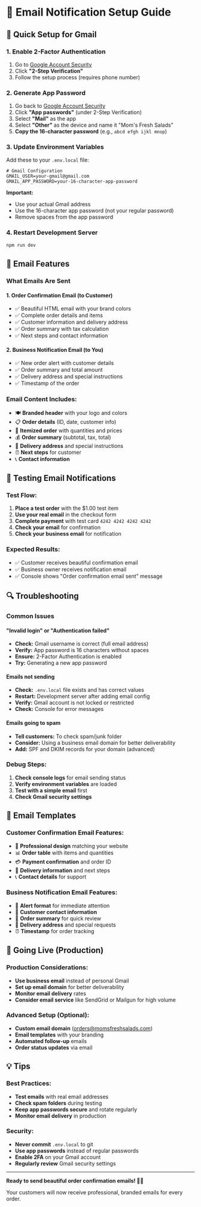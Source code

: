 # 📧 Email Notification Setup Guide

## 🚀 Quick Setup for Gmail

### 1. Enable 2-Factor Authentication
1. Go to [Google Account Security](https://myaccount.google.com/security)
2. Click **"2-Step Verification"**
3. Follow the setup process (requires phone number)

### 2. Generate App Password
1. Go back to [Google Account Security](https://myaccount.google.com/security)
2. Click **"App passwords"** (under 2-Step Verification)
3. Select **"Mail"** as the app
4. Select **"Other"** as the device and name it "Mom's Fresh Salads"
5. **Copy the 16-character password** (e.g., `abcd efgh ijkl mnop`)

### 3. Update Environment Variables
Add these to your `.env.local` file:

```env
# Gmail Configuration
GMAIL_USER=your-gmail@gmail.com
GMAIL_APP_PASSWORD=your-16-character-app-password
```

**Important:** 
- Use your actual Gmail address
- Use the 16-character app password (not your regular password)
- Remove spaces from the app password

### 4. Restart Development Server
```bash
npm run dev
```

## 📧 Email Features

### What Emails Are Sent

#### 1. **Order Confirmation Email** (to Customer)
- ✅ Beautiful HTML email with your brand colors
- ✅ Complete order details and items
- ✅ Customer information and delivery address
- ✅ Order summary with tax calculation
- ✅ Next steps and contact information

#### 2. **Business Notification Email** (to You)
- ✅ New order alert with customer details
- ✅ Order summary and total amount
- ✅ Delivery address and special instructions
- ✅ Timestamp of the order

### Email Content Includes:
- 🍽️ **Branded header** with your logo and colors
- 📋 **Order details** (ID, date, customer info)
- 🛒 **Itemized order** with quantities and prices
- 💰 **Order summary** (subtotal, tax, total)
- 📍 **Delivery address** and special instructions
- ⏰ **Next steps** for customer
- 📞 **Contact information**

## 🧪 Testing Email Notifications

### Test Flow:
1. **Place a test order** with the $1.00 test item
2. **Use your real email** in the checkout form
3. **Complete payment** with test card `4242 4242 4242 4242`
4. **Check your email** for confirmation
5. **Check your business email** for notification

### Expected Results:
- ✅ Customer receives beautiful confirmation email
- ✅ Business owner receives notification email
- ✅ Console shows "Order confirmation email sent" message

## 🔍 Troubleshooting

### Common Issues

#### "Invalid login" or "Authentication failed"
- **Check:** Gmail username is correct (full email address)
- **Verify:** App password is 16 characters without spaces
- **Ensure:** 2-Factor Authentication is enabled
- **Try:** Generating a new app password

#### Emails not sending
- **Check:** `.env.local` file exists and has correct values
- **Restart:** Development server after adding email config
- **Verify:** Gmail account is not locked or restricted
- **Check:** Console for error messages

#### Emails going to spam
- **Tell customers:** To check spam/junk folder
- **Consider:** Using a business email domain for better deliverability
- **Add:** SPF and DKIM records for your domain (advanced)

### Debug Steps:
1. **Check console logs** for email sending status
2. **Verify environment variables** are loaded
3. **Test with a simple email** first
4. **Check Gmail security settings**

## 📱 Email Templates

### Customer Confirmation Email Features:
- 🎨 **Professional design** matching your website
- 📊 **Order table** with items and quantities
- 💳 **Payment confirmation** and order ID
- 🚚 **Delivery information** and next steps
- 📞 **Contact details** for support

### Business Notification Email Features:
- 🚨 **Alert format** for immediate attention
- 👤 **Customer contact information**
- 🛒 **Order summary** for quick review
- 📍 **Delivery address** and special requests
- ⏰ **Timestamp** for order tracking

## 🚀 Going Live (Production)

### Production Considerations:
- **Use business email** instead of personal Gmail
- **Set up email domain** for better deliverability
- **Monitor email delivery** rates
- **Consider email service** like SendGrid or Mailgun for high volume

### Advanced Setup (Optional):
- **Custom email domain** (orders@momsfreshsalads.com)
- **Email templates** with your branding
- **Automated follow-up** emails
- **Order status updates** via email

## 💡 Tips

### Best Practices:
- **Test emails** with real email addresses
- **Check spam folders** during testing
- **Keep app passwords secure** and rotate regularly
- **Monitor email delivery** in production

### Security:
- **Never commit** `.env.local` to git
- **Use app passwords** instead of regular passwords
- **Enable 2FA** on your Gmail account
- **Regularly review** Gmail security settings

---

**Ready to send beautiful order confirmation emails! 📧✨**

Your customers will now receive professional, branded emails for every order.
